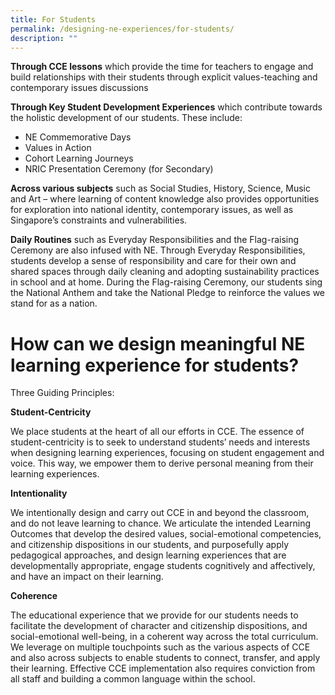 ```yaml
---
title: For Students
permalink: /designing-ne-experiences/for-students/
description: ""
---
```

**Through CCE lessons** which provide the time for teachers to engage and build relationships with their students through explicit values-teaching and contemporary issues discussions

**Through Key Student Development Experiences** which contribute towards the holistic development of our students. These include:

* NE Commemorative Days 
* Values in Action
* Cohort Learning Journeys
* NRIC Presentation Ceremony (for Secondary)

**Across various subjects** such as Social Studies, History, Science, Music and Art – where learning of content knowledge also provides opportunities for exploration into national identity, contemporary issues, as well as Singapore’s constraints and vulnerabilities.

**Daily Routines** such as Everyday Responsibilities and the Flag-raising Ceremony are also infused with NE. Through Everyday Responsibilities, students develop a sense of responsibility and care for their own and shared spaces through daily cleaning and adopting sustainability practices in school and at home. During the Flag-raising Ceremony, our students sing the National Anthem and take the National Pledge to reinforce the values we stand for as a nation.

# How can we design meaningful NE learning experience for students?

Three Guiding Principles:

**Student-Centricity**

We place students at the heart of all our efforts in CCE. The essence of student-centricity is to seek to understand students’ needs and interests when designing learning experiences, focusing on student engagement and voice. This way, we empower them to derive personal meaning from their learning experiences.

**Intentionality**

We intentionally design and carry out CCE in and beyond the classroom, and do not leave learning to chance. We articulate the intended Learning Outcomes that develop the desired values, social-emotional competencies, and citizenship dispositions in our students, and purposefully apply pedagogical approaches, and design learning experiences that are developmentally appropriate, engage students cognitively and affectively, and have an impact on their learning.

**Coherence**

The educational experience that we provide for our students needs to facilitate the development of character and citizenship dispositions, and social-emotional well-being, in a coherent way across the total curriculum. We leverage on multiple touchpoints such as the various aspects of CCE and also across subjects to enable students to connect, transfer, and apply their learning. Effective CCE implementation also requires conviction from all staff and building a common language within the school.